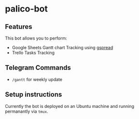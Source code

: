 # palico-bot

## Features

This bot allows you to perform:

- Google Sheets Gantt chart Tracking using [gspread](https://github.com/burnash/gspread)
- Trello Tasks Tracking

## Telegram Commands

- `/gantt` for weekly update

## Setup instructions 

Currently the bot is deployed on an Ubuntu machine and running permanantly via `tmux`.